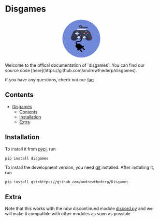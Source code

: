 # Disgames

<p align="center">
 <img src="./docs/src/disgames.png" height="125px" width="125px" />
</p>
Welcome to the offical documentation of `disgames`! You can find our source code [here](https://github.com/andrewthederp/disgames).

If you have any questions, check out our [faq](./faq.md)

## Contents

- [Disgames](#disgames)
  - [Contents](#contents)
  - [Installation](#installation)
  - [Extra](#extra)

## Installation

To install it from [pypi](https://pypi.org/project/disgames), run

```sh
pip install disgames
```

To install the development version, you need [git](https://git-scm.com/downloads) installed. After installing it, run

```shell
pip install git+https://github.com/andrewthederp/Disgames
```

## Extra

Note that this works with the now discontinued module [discord.py](https://pypi.org/project/discord.py) and we
will make it compatible with other modules as soon as possible